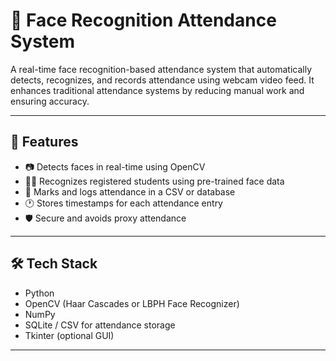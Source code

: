 # 🧠 Face Recognition Attendance System

A real-time face recognition-based attendance system that automatically detects, recognizes, and records attendance using webcam video feed. It enhances traditional attendance systems by reducing manual work and ensuring accuracy.

---

## 🚀 Features

- 📷 Detects faces in real-time using OpenCV
- 🧑‍🎓 Recognizes registered students using pre-trained face data
- 📝 Marks and logs attendance in a CSV or database
- 🕐 Stores timestamps for each attendance entry
- 🛡️ Secure and avoids proxy attendance

---

## 🛠️ Tech Stack

- Python
- OpenCV (Haar Cascades or LBPH Face Recognizer)
- NumPy
- SQLite / CSV for attendance storage
- Tkinter (optional GUI)

---



